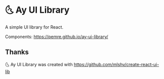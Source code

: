 # 🌜 Ay UI Library

A simple UI library for React.

Components: https://pemre.github.io/ay-ui-library/

## Thanks

🌜 Ay UI Library was created with https://github.com/mlshv/create-react-ui-lib
